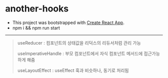 # another-hooks
- This project was bootstrapped with [Create React App](https://github.com/facebook/create-react-app).
- npm i && npm run start

---

> useReducer : 컴포넌트의 상태값을 리덕스의 리듀서처럼 관리 가능
> 
>
> useImperativeHandle : 부모 컴포넌트에서 자식 컴포넌트 메서드에 접근가능하게 해줌
>
> 
> useLayoutEffect : useEffect 훅과 비슷하나, 동기로 처리됨
>
>
